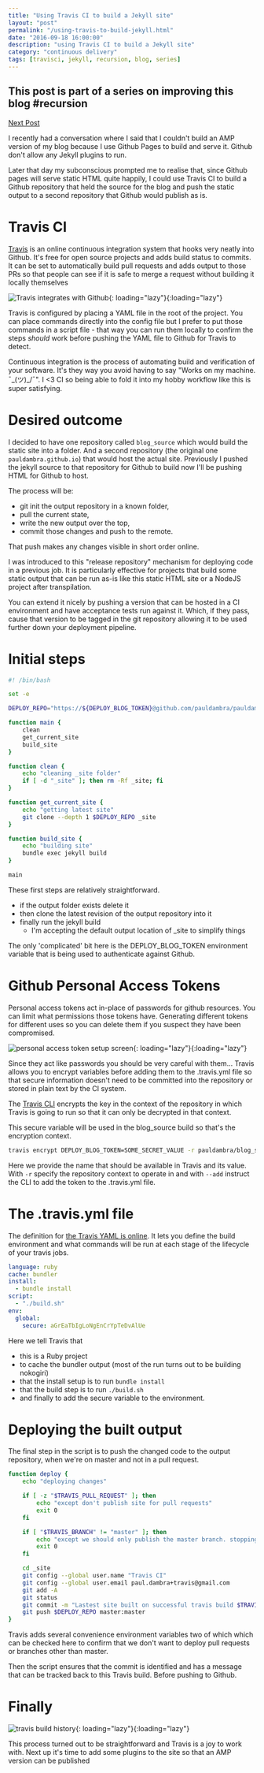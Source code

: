 ```yaml
---
title: "Using Travis CI to build a Jekyll site"
layout: "post"
permalink: "/using-travis-to-build-jekyll.html"
date: "2016-09-18 16:00:00"
description: "using Travis CI to build a Jekyll site"
category: "continuous delivery"
tags: [travisci, jekyll, recursion, blog, series]
---
```


<aside class=""mb-2 ml-4 border-l-2 border-l-sky-700 pl-1"">
	<h1 class="text-base">This post is part of a series on improving this blog #recursion</h1>
	<div class="flex flex-row">
		<div class="flex-grow"></div>
		<div class="flex-grow content-end">
			<a href="/structured-data-with-jekyll.html">Next Post</a>
		</div>
	</div>
</aside>

I recently had a conversation where I said that I couldn't build an AMP version of my blog because I use Github Pages to build and serve it. Github don't allow any Jekyll plugins to run.

Later that day my subconscious prompted me to realise that, since Github pages will serve static HTML quite happily, I could use Travis CI to build a Github repository that held the source for the blog and push the static output to a second repository that Github would publish as is.

<!--more-->

# Travis CI

<!--alex ignore hooks --->

[Travis](https://travis-ci.org/) is an online continuous integration system that hooks very neatly into Github. It's free for open source projects and adds build status to commits. It can be set to automatically build pull requests and adds output to those PRs so that people can see if it is safe to merge a request without building it locally themselves

![Travis integrates with Github](/images/integrates-with-github.png){: loading="lazy"}{:loading="lazy"}

Travis is configured by placing a YAML file in the root of the project. You can place commands directly into the config file but I prefer to put those commands in a script file - that way you can run them locally to confirm the steps _should_ work before pushing the YAML file to Github for Travis to detect.

Continuous integration is the process of automating build and verification of your software. It's they way you avoid having to say "Works on my machine. ¯\_(ツ)\_/¯". I <3 CI so being able to fold it into my hobby workflow like this is super satisfying.

# Desired outcome

<!--alex ignore host-hostess --->

I decided to have one repository called `blog_source` which would build the static site into a folder. And a second repository (the original one `pauldambra.github.io`) that would host the actual site. Previously I pushed the jekyll source to that repository for Github to build now I'll be pushing HTML for Github to host.

The process will be:

- git init the output repository in a known folder,
- pull the current state,
- write the new output over the top,
- commit those changes and push to the remote.

That push makes any changes visible in short order online.

I was introduced to this "release repository" mechanism for deploying code in a previous job. It is particularly effective for projects that build some static output that can be run as-is like this static HTML site or a NodeJS project after transpilation.

You can extend it nicely by pushing a version that can be hosted in a CI environment and have acceptance tests run against it. Which, if they pass, cause that version to be tagged in the git repository allowing it to be used further down your deployment pipeline.

# Initial steps

```bash
#! /bin/bash

set -e

DEPLOY_REPO="https://${DEPLOY_BLOG_TOKEN}@github.com/pauldambra/pauldambra.github.io.git"

function main {
	clean
	get_current_site
	build_site
}

function clean {
	echo "cleaning _site folder"
	if [ -d "_site" ]; then rm -Rf _site; fi
}

function get_current_site {
	echo "getting latest site"
	git clone --depth 1 $DEPLOY_REPO _site
}

function build_site {
	echo "building site"
	bundle exec jekyll build
}

main
```

These first steps are relatively straightforward.

- if the output folder exists delete it
- then clone the latest revision of the output repository into it
- finally run the jekyll build
  - I'm accepting the default output location of \_site to simplify things

The only 'complicated' bit here is the DEPLOY_BLOG_TOKEN environment variable that is being used to authenticate against Github.

# Github Personal Access Tokens

Personal access tokens act in-place of passwords for github resources. You can limit what permissions those tokens have. Generating different tokens for different uses so you can delete them if you suspect they have been compromised.

![personal access token setup screen](/images/personal-access-tokens.png){: loading="lazy"}{:loading="lazy"}

Since they act like passwords you should be very careful with them...
Travis allows you to encrypt variables before adding them to the .travis.yml file so that secure information doesn't need to be committed into the repository or stored in plain text by the CI system.

The [Travis CLI](https://github.com/travis-ci/travis.rb) encrypts the key in the context of the repository in which Travis is going to run so that it can only be decrypted in that context.

This secure variable will be used in the blog_source build so that's the encryption context.

```bash
travis encrypt DEPLOY_BLOG_TOKEN=SOME_SECRET_VALUE -r pauldambra/blog_source  --add
```

Here we provide the name that should be available in Travis and its value. With `-r` specify the repository context to operate in and with `--add` instruct the CLI to add the token to the .travis.yml file.

# The .travis.yml file

The definition for [the Travis YAML is online](https://docs.travis-ci.com/user/customizing-the-build). It lets you define the build environment and what commands will be run at each stage of the lifecycle of your travis jobs.

```yaml
language: ruby
cache: bundler
install:
  - bundle install
script:
  - "./build.sh"
env:
  global:
    secure: aGrEaTbIgLoNgEnCrYpTeDvAlUe
```

Here we tell Travis that

- this is a Ruby project
- to cache the bundler output (most of the run turns out to be building nokogiri)
- that the install setup is to run `bundle install`
- that the build step is to run `./build.sh`
- and finally to add the secure variable to the environment.

# Deploying the built output

<!--alex ignore master --->

The final step in the script is to push the changed code to the output repository, when we're on master and not in a pull request.

```bash
function deploy {
	echo "deploying changes"

	if [ -z "$TRAVIS_PULL_REQUEST" ]; then
	    echo "except don't publish site for pull requests"
	    exit 0
	fi

	if [ "$TRAVIS_BRANCH" != "master" ]; then
	    echo "except we should only publish the master branch. stopping here"
	    exit 0
	fi

	cd _site
	git config --global user.name "Travis CI"
    git config --global user.email paul.dambra+travis@gmail.com
	git add -A
	git status
	git commit -m "Lastest site built on successful travis build $TRAVIS_BUILD_NUMBER auto-pushed to github"
	git push $DEPLOY_REPO master:master
}
```

<!--alex ignore master --->

Travis adds several convenience environment variables two of which which can be checked here to confirm that we don't want to deploy pull requests or branches other than master.

Then the script ensures that the commit is identified and has a message that can be tracked back to this Travis build. Before pushing to Github.

# Finally

![travis build history](/images/travis.png){: loading="lazy"}{:loading="lazy"}

This process turned out to be straightforward and Travis is a joy to work with. Next up it's time to add some plugins to the site so that an AMP version can be published
